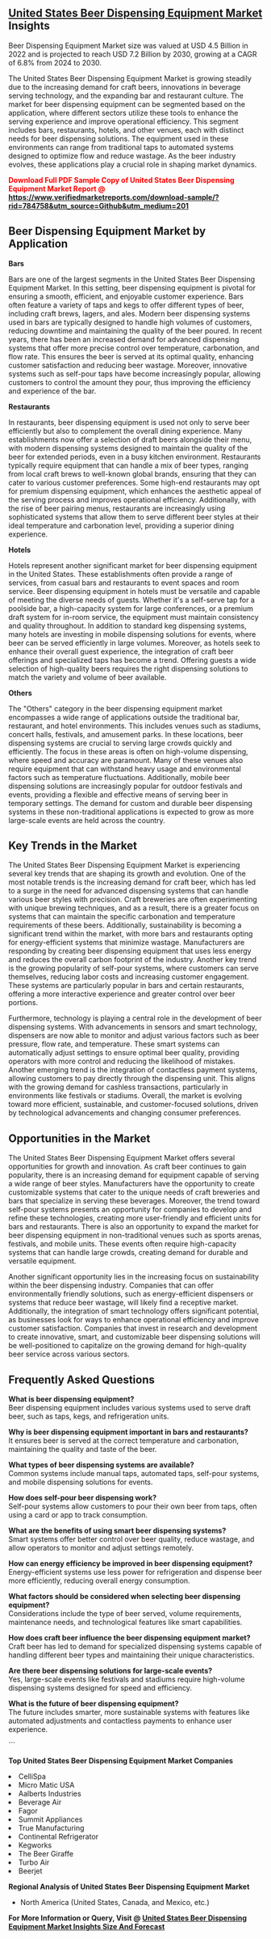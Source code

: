 <h2><a href="https://www.verifiedmarketreports.com/download-sample/?rid=784758&amp;utm_source=Github&amp;utm_medium=201" target="_blank">United States Beer Dispensing Equipment Market</a> Insights</h2><p>Beer Dispensing Equipment Market size was valued at USD 4.5 Billion in 2022 and is projected to reach USD 7.2 Billion by 2030, growing at a CAGR of 6.8% from 2024 to 2030.</p><p><p>The United States Beer Dispensing Equipment Market is growing steadily due to the increasing demand for craft beers, innovations in beverage serving technology, and the expanding bar and restaurant culture. The market for beer dispensing equipment can be segmented based on the application, where different sectors utilize these tools to enhance the serving experience and improve operational efficiency. This segment includes bars, restaurants, hotels, and other venues, each with distinct needs for beer dispensing solutions. The equipment used in these environments can range from traditional taps to automated systems designed to optimize flow and reduce wastage. As the beer industry evolves, these applications play a crucial role in shaping market dynamics.</p><p><strong><p><span class=""><span style="color: #ff0000;"><strong>Download Full PDF Sample Copy of United States Beer Dispensing Equipment Market Report</strong> @ </span><a href="https://www.verifiedmarketreports.com/download-sample/?rid=784758&amp;utm_source=Github&amp;utm_medium=201" target="_blank">https://www.verifiedmarketreports.com/download-sample/?rid=784758&amp;utm_source=Github&amp;utm_medium=201</a></span></p></strong></p><h2>Beer Dispensing Equipment Market by Application</h2><p><strong>Bars</strong></p><p>Bars are one of the largest segments in the United States Beer Dispensing Equipment Market. In this setting, beer dispensing equipment is pivotal for ensuring a smooth, efficient, and enjoyable customer experience. Bars often feature a variety of taps and kegs to offer different types of beer, including craft brews, lagers, and ales. Modern beer dispensing systems used in bars are typically designed to handle high volumes of customers, reducing downtime and maintaining the quality of the beer poured. In recent years, there has been an increased demand for advanced dispensing systems that offer more precise control over temperature, carbonation, and flow rate. This ensures the beer is served at its optimal quality, enhancing customer satisfaction and reducing beer wastage. Moreover, innovative systems such as self-pour taps have become increasingly popular, allowing customers to control the amount they pour, thus improving the efficiency and experience of the bar.</p><p><strong>Restaurants</strong></p><p>In restaurants, beer dispensing equipment is used not only to serve beer efficiently but also to complement the overall dining experience. Many establishments now offer a selection of draft beers alongside their menu, with modern dispensing systems designed to maintain the quality of the beer for extended periods, even in a busy kitchen environment. Restaurants typically require equipment that can handle a mix of beer types, ranging from local craft brews to well-known global brands, ensuring that they can cater to various customer preferences. Some high-end restaurants may opt for premium dispensing equipment, which enhances the aesthetic appeal of the serving process and improves operational efficiency. Additionally, with the rise of beer pairing menus, restaurants are increasingly using sophisticated systems that allow them to serve different beer styles at their ideal temperature and carbonation level, providing a superior dining experience.</p><p><strong>Hotels</strong></p><p>Hotels represent another significant market for beer dispensing equipment in the United States. These establishments often provide a range of services, from casual bars and restaurants to event spaces and room service. Beer dispensing equipment in hotels must be versatile and capable of meeting the diverse needs of guests. Whether it's a self-serve tap for a poolside bar, a high-capacity system for large conferences, or a premium draft system for in-room service, the equipment must maintain consistency and quality throughout. In addition to standard keg dispensing systems, many hotels are investing in mobile dispensing solutions for events, where beer can be served efficiently in large volumes. Moreover, as hotels seek to enhance their overall guest experience, the integration of craft beer offerings and specialized taps has become a trend. Offering guests a wide selection of high-quality beers requires the right dispensing solutions to match the variety and volume of beer available.</p><p><strong>Others</strong></p><p>The "Others" category in the beer dispensing equipment market encompasses a wide range of applications outside the traditional bar, restaurant, and hotel environments. This includes venues such as stadiums, concert halls, festivals, and amusement parks. In these locations, beer dispensing systems are crucial to serving large crowds quickly and efficiently. The focus in these areas is often on high-volume dispensing, where speed and accuracy are paramount. Many of these venues also require equipment that can withstand heavy usage and environmental factors such as temperature fluctuations. Additionally, mobile beer dispensing solutions are increasingly popular for outdoor festivals and events, providing a flexible and effective means of serving beer in temporary settings. The demand for custom and durable beer dispensing systems in these non-traditional applications is expected to grow as more large-scale events are held across the country.</p><h2>Key Trends in the Market</h2><p>The United States Beer Dispensing Equipment Market is experiencing several key trends that are shaping its growth and evolution. One of the most notable trends is the increasing demand for craft beer, which has led to a surge in the need for advanced dispensing systems that can handle various beer styles with precision. Craft breweries are often experimenting with unique brewing techniques, and as a result, there is a greater focus on systems that can maintain the specific carbonation and temperature requirements of these beers. Additionally, sustainability is becoming a significant trend within the market, with more bars and restaurants opting for energy-efficient systems that minimize wastage. Manufacturers are responding by creating beer dispensing equipment that uses less energy and reduces the overall carbon footprint of the industry. Another key trend is the growing popularity of self-pour systems, where customers can serve themselves, reducing labor costs and increasing customer engagement. These systems are particularly popular in bars and certain restaurants, offering a more interactive experience and greater control over beer portions.</p><p>Furthermore, technology is playing a central role in the development of beer dispensing systems. With advancements in sensors and smart technology, dispensers are now able to monitor and adjust various factors such as beer pressure, flow rate, and temperature. These smart systems can automatically adjust settings to ensure optimal beer quality, providing operators with more control and reducing the likelihood of mistakes. Another emerging trend is the integration of contactless payment systems, allowing customers to pay directly through the dispensing unit. This aligns with the growing demand for cashless transactions, particularly in environments like festivals or stadiums. Overall, the market is evolving toward more efficient, sustainable, and customer-focused solutions, driven by technological advancements and changing consumer preferences.</p><h2>Opportunities in the Market</h2><p>The United States Beer Dispensing Equipment Market offers several opportunities for growth and innovation. As craft beer continues to gain popularity, there is an increasing demand for equipment capable of serving a wide range of beer styles. Manufacturers have the opportunity to create customizable systems that cater to the unique needs of craft breweries and bars that specialize in serving these beverages. Moreover, the trend toward self-pour systems presents an opportunity for companies to develop and refine these technologies, creating more user-friendly and efficient units for bars and restaurants. There is also an opportunity to expand the market for beer dispensing equipment in non-traditional venues such as sports arenas, festivals, and mobile units. These events often require high-capacity systems that can handle large crowds, creating demand for durable and versatile equipment.</p><p>Another significant opportunity lies in the increasing focus on sustainability within the beer dispensing industry. Companies that can offer environmentally friendly solutions, such as energy-efficient dispensers or systems that reduce beer wastage, will likely find a receptive market. Additionally, the integration of smart technology offers significant potential, as businesses look for ways to enhance operational efficiency and improve customer satisfaction. Companies that invest in research and development to create innovative, smart, and customizable beer dispensing solutions will be well-positioned to capitalize on the growing demand for high-quality beer service across various sectors.</p><h2>Frequently Asked Questions</h2><p><strong>What is beer dispensing equipment?</strong><br>Beer dispensing equipment includes various systems used to serve draft beer, such as taps, kegs, and refrigeration units.</p><p><strong>Why is beer dispensing equipment important in bars and restaurants?</strong><br>It ensures beer is served at the correct temperature and carbonation, maintaining the quality and taste of the beer.</p><p><strong>What types of beer dispensing systems are available?</strong><br>Common systems include manual taps, automated taps, self-pour systems, and mobile dispensing solutions for events.</p><p><strong>How does self-pour beer dispensing work?</strong><br>Self-pour systems allow customers to pour their own beer from taps, often using a card or app to track consumption.</p><p><strong>What are the benefits of using smart beer dispensing systems?</strong><br>Smart systems offer better control over beer quality, reduce wastage, and allow operators to monitor and adjust settings remotely.</p><p><strong>How can energy efficiency be improved in beer dispensing equipment?</strong><br>Energy-efficient systems use less power for refrigeration and dispense beer more efficiently, reducing overall energy consumption.</p><p><strong>What factors should be considered when selecting beer dispensing equipment?</strong><br>Considerations include the type of beer served, volume requirements, maintenance needs, and technological features like smart capabilities.</p><p><strong>How does craft beer influence the beer dispensing equipment market?</strong><br>Craft beer has led to demand for specialized dispensing systems capable of handling different beer types and maintaining their unique characteristics.</p><p><strong>Are there beer dispensing solutions for large-scale events?</strong><br>Yes, large-scale events like festivals and stadiums require high-volume dispensing systems designed for speed and efficiency.</p><p><strong>What is the future of beer dispensing equipment?</strong><br>The future includes smarter, more sustainable systems with features like automated adjustments and contactless payments to enhance user experience.</p>```</p><p><strong>Top United States Beer Dispensing Equipment Market Companies</strong></p><div data-test-id=""><p><li>CelliSpa</li><li> Micro Matic USA</li><li> Aalberts Industries</li><li> Beverage Air</li><li> Fagor</li><li> Summit Appliances</li><li> True Manufacturing</li><li> Continental Refrigerator</li><li> Kegworks</li><li> The Beer Giraffe</li><li> Turbo Air</li><li> Beerjet</li></p><div><strong>Regional Analysis of&nbsp;United States Beer Dispensing Equipment Market</strong></div><ul><li dir="ltr"><p dir="ltr">North America&nbsp;(United States, Canada, and Mexico, etc.)</p></li></ul><p><strong>For More Information or Query, Visit @&nbsp;</strong><strong><a href="https://www.verifiedmarketreports.com/product/beer-dispensing-equipment-market/?utm_source=Github&amp;utm_medium=201" target="_blank">United States Beer Dispensing Equipment Market Insights Size And Forecast</a></strong></p></div>
